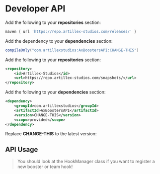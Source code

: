 # Developer API

<tabs>

<tab title="Gradle">

Add the following to your **repositories** section:
```groovy
maven { url 'https://repo.artillex-studios.com/releases/' }
```

Add the dependency to your **dependencies** section:

```groovy
compileOnly("com.artillexstudios:AxBoostersAPI:CHANGE-THIS")
```
</tab>

<tab title="Maven">

Add the following to your **repositories** section:
```xml
<repository>
    <id>Artillex-Studios</id>
    <url>https://repo.artillex-studios.com/snapshots/</url>
</repository>
```

Add the following to your **dependencies** section:

```xml
<dependency>
    <groupId>com.artillexstudios</groupId>
    <artifactId>AxBoostersAPI</artifactId>
    <version>CHANGE-THIS</version>
    <scope>provided</scope>
</dependency>
```
</tab>
</tabs>
<p>Replace <b>CHANGE-THIS</b> to the latest version: <a href="https://repo.artillex-studios.com/#/releases/com/artillexstudios/AxBoostersAPI"><img src="https://repo.artillex-studios.com/api/badge/latest/releases/com/artillexstudios/AxBoostersAPI?color=40c14a&amp;name=AxBoostersAPI" alt=""/></a></p>

## API Usage
> You should look at the HookManager class if you want to register a new booster or team hook!